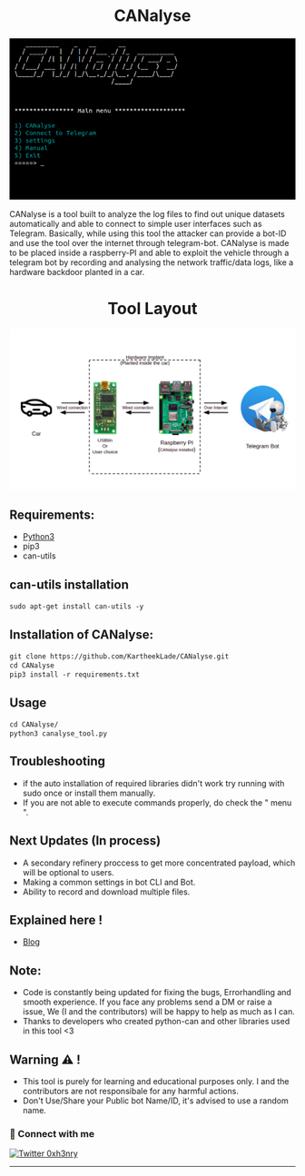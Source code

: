 <h1 align="center"> <b>CANalyse</b></h1>
<h3 align="center"><b></b></h3> 
<p align="center">
  <img  width="700" src="introduction.png" />
</p>

CANalyse is a tool built to analyze the log files to find out unique datasets automatically and able to connect to simple user interfaces such as Telegram. Basically, while using this tool the attacker can provide a bot-ID and use the tool over the internet through telegram-bot. CANalyse is made to be placed inside a raspberry-PI and able to exploit the vehicle through a telegram bot by recording and analysing the network traffic/data logs, like a hardware backdoor planted in a car.


<h1 align="center"> <b>Tool Layout</b></h1>
<p align="center">
  <img  width="700" src="toollayout.png" />
</p>

 ## Requirements:


* [Python3](https://www.python.org/)
* pip3
* can-utils
 
 ## can-utils installation
 ```
 sudo apt-get install can-utils -y
 ```
 
 ## Installation of CANalyse:
 ```
 git clone https://github.com/KartheekLade/CANalyse.git
 cd CANalyse
 pip3 install -r requirements.txt
 ```
 Usage
---------------
 ```
 cd CANalyse/
 python3 canalyse_tool.py
 ```
Troubleshooting
---------------
* if the auto installation of required libraries didn't work try running with sudo once or install them manually. 
* If you are not able to execute commands properly, do check the " menu ".

Next Updates (In process)
-------------------------
* A secondary refinery proccess to get more concentrated payload, which will be optional to users.
* Making a common settings in bot CLI and Bot.
* Ability to record and download multiple files.

Explained here !
----------
* [Blog](https://kartheeklade.medium.com/what-is-canalyse-and-how-do-i-control-hack-cars-through-telegram-part-1-de358640becf)

Note:
-------------
* Code is constantly being updated for fixing the bugs, Errorhandling and smooth experience. If you face any problems send a DM or raise a issue, We (I and the contributors) will be happy to help as much as I can.
* Thanks to developers who created python-can and other libraries used in this tool <3 
 
Warning :warning:  !
----
* This tool is purely for learning and educational purposes only. I and the contributors are not responsibale for any harmful actions.
* Don't Use/Share your Public bot Name/ID, it's advised to use a random name.  

### 🤝 Connect with me

[![Twitter 0xh3nry](https://img.shields.io/badge/twitter-%231DA1F2.svg?&style=for-the-badge&logo=twitter&logoColor=cyan)](https://twitter.com/0xh3nry)


---
